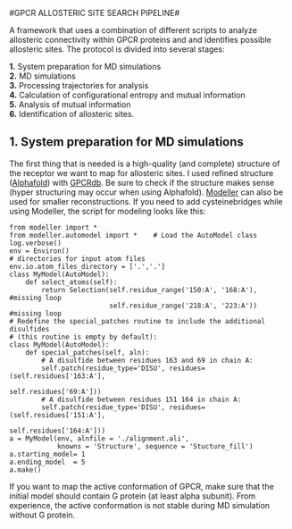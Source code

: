 #GPCR ALLOSTERIC SITE SEARCH PIPELINE#

A framework that uses a combination of different scripts to analyze allosteric connectivity within GPCR proteins and and identifies possible allosteric sites. 
The protocol is divided into several stages:

**1.** System preparation for MD simulations  
**2.** MD simulations  
**3.** Processing trajectories for analysis  
**4.** Calculation of configurational entropy and mutual information  
**5.** Analysis of mutual information  
**6.** Identification of allosteric sites.  


## 1. System preparation for MD simulations ##

The first thing that is needed is a high-quality (and complete) structure of the receptor we want to map for allosteric sites. 
I used refined structure ([Alphafold](https://alphafold.ebi.ac.uk/)) with [GPCRdb](https://gpcrdb.org/). Be sure to check if the structure makes sense (hyper structuring may occur when using Alphafold).
[Modeller](https://salilab.org/modeller/) can also be used for smaller reconstructions. If you need to add cysteine ​​bridges while using Modeller, the script for modeling looks like this:

~~~
from modeller import *
from modeller.automodel import *    # Load the AutoModel class
log.verbose()
env = Environ()
# directories for input atom files
env.io.atom_files_directory = ['.','.']
class MyModel(AutoModel):
    def select_atoms(self):
        return Selection(self.residue_range('150:A', '168:A'),      #missing loop
                         self.residue_range('218:A', '223:A'))      #missing loop
# Redefine the special_patches routine to include the additional disulfides
# (this routine is empty by default):
class MyModel(AutoModel):
    def special_patches(self, aln):
        # A disulfide between residues 163 and 69 in chain A:
        self.patch(residue_type='DISU', residues=(self.residues['163:A'],
                                                  self.residues['69:A']))
        # A disulfide between residues 151 164 in chain A:
        self.patch(residue_type='DISU', residues=(self.residues['151:A'],
                                                  self.residues['164:A']))
a = MyModel(env, alnfile = './alignment.ali',
            knowns = 'Structure', sequence = 'Stucture_fill')
a.starting_model= 1
a.ending_model  = 5
a.make()
~~~

If you want to map the active conformation of GPCR, make sure that the initial model should contain G protein (at least alpha subunit). From experience, the active conformation is not stable during MD simulation without G protein.


